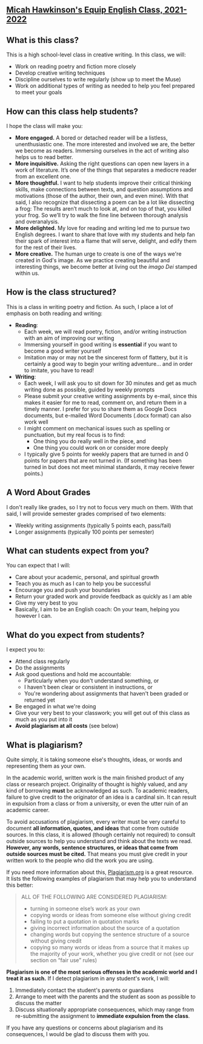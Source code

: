 [Micah Hawkinson's Equip English Class, 2021-2022](readme.md)
---

## What is this class?
This is a high school-level class in creative writing. In this class, we will:
- Work on reading poetry and fiction more closely
- Develop creative writing techniques
- Discipline ourselves to write regularly (show up to meet the Muse)
- Work on additional types of writing as needed to help you feel prepared to meet your goals

## How can this class help students?
I hope the class will make you:
- **More engaged.** A bored or detached reader will be a listless, unenthusiastic one. The more interested and involved we are, the better we become as readers. Immersing ourselves in the act of writing also helps us to read better.
- **More inquisitive.** Asking the right questions can open new layers in a work of literature. It’s one of the things that separates a mediocre reader from an excellent one.
- **More thoughtful.** I want to help students improve their critical thinking skills, make connections between texts, and question assumptions and motivations (those of the author, their own, and even mine). With that said, I also recognize that dissecting a poem can be a lot like dissecting a frog: The results aren’t much to look at, and on top of that, you killed your frog. So we’ll try to walk the fine line between thorough analysis and overanalysis.
- **More delighted.** My love for reading and writing led me to pursue two English degrees. I want to share that love with my students and help fan their spark of interest into a flame that will serve, delight, and edify them for the rest of their lives.
- **More creative.** The human urge to create is one of the ways we're created in God's image. As we practice creating beautiful and interesting things, we become better at living out the *imago Dei* stamped within us.

## How is the class structured?
This is a class in writing poetry and fiction. As such, I place a lot of emphasis on both reading and writing:
- **Reading**: 
  - Each week, we will read poetry, fiction, and/or writing instruction with an aim of improving our writing
  - Immersing yourself in good writing is **essential** if you want to become a good writer yourself
  - Imitation may or may not be the sincerest form of flattery, but it is certainly a good way to begin your writing adventure... and in order to imitate, you have to read!
- **Writing**:
  - Each week, I will ask you to sit down for 30 minutes and get as much writing done as possible, guided by weekly prompts
  - Please submit your creative writing assignments by e-mail, since this makes it easier for me to read, comment on, and return them in a timely manner. I prefer for you to share them as Google Docs documents, but e-mailed Word Documents (.docx format) can also work well
  - I might comment on mechanical issues such as spelling or punctuation, but my real focus is to find:
    - One thing you do really well in the piece, and
    - One thing you could work on or consider more deeply
  - I typically give 5 points for weekly papers that are turned in and 0 points for papers that are not turned in. (If something has been turned in but does not meet minimal standards, it may receive fewer points.)

## A Word About Grades
I don't really like grades, so I try not to focus very much on them. With that said, I will provide semester grades comprised of two elements:
- Weekly writing assignments (typically 5 points each, pass/fail)
- Longer assignments (typically 100 points per semester)

## What can students expect from you?
You can expect that I will:
- Care about your academic, personal, and spiritual growth
- Teach you as much as I can to help you be successful
- Encourage you and push your boundaries
- Return your graded work and provide feedback as quickly as I am able
- Give my very best to you
- Basically, I aim to be an English coach: On your team, helping you however I can.

## What do you expect from students?
I expect you to:
- Attend class regularly
- Do the assignments
- Ask good questions and hold me accountable:
  - Particularly when you don't understand something, or
  - I haven't been clear or consistent in instructions, or
  - You're wondering about assignments that haven't been graded or returned yet
- Be engaged in what we're doing
- Give your very best to your classwork; you will get out of this class as much as you put into it
- **Avoid plagiarism at all costs** (see below)

## What is plagiarism?
Quite simply, it is taking someone else's thoughts, ideas, or words and representing them as your own. 

In the academic world, written work is the main finished product of any class or research project. Originality of thought is highly valued, and any kind of borrowing **must** be acknowledged as such. To academic readers, failure to give credit to the originator of an idea is a cardinal sin. It can result in expulsion from a class or from a university, or even the utter ruin of an academic career.

To avoid accusations of plagiarism, every writer must be very careful to document **all information, quotes, and ideas** that come from outside sources. In this class, it is allowed (though certainly not required) to consult outside sources to help you understand and think about the texts we read. **However, any words, sentence structures, or ideas that come from outside sources must be cited.** That means you must give credit in your written work to the people who did the work you are using.

If you need more information about this, [Plagiarism.org](https://www.plagiarism.org/) is a great resource. It lists the following examples of plagiarism that may help you to understand this better:
>ALL OF THE FOLLOWING ARE CONSIDERED PLAGIARISM:
><ul><li>turning in someone else’s work as your own
><li>copying words or ideas from someone else without giving credit
><li>failing to put a quotation in quotation marks
><li>giving incorrect information about the source of a quotation
><li>changing words but copying the sentence structure of a source without giving credit
><li>copying so many words or ideas from a source that it makes up the majority of your work, whether you give credit or not (see our section on “fair use” rules)</ul>

**Plagiarism is one of the most serious offenses in the academic world and I treat it as such.** If I detect plagiarism in any student's work, I will:
1. Immediately contact the student's parents or guardians
2. Arrange to meet with the parents and the student as soon as possible to discuss the matter
3. Discuss situationally appropriate consequences, which may range from re-submitting the assignment to **immediate expulsion from the class**.

If you have any questions or concerns about plagiarism and its consequences, I would be glad to discuss them with you.